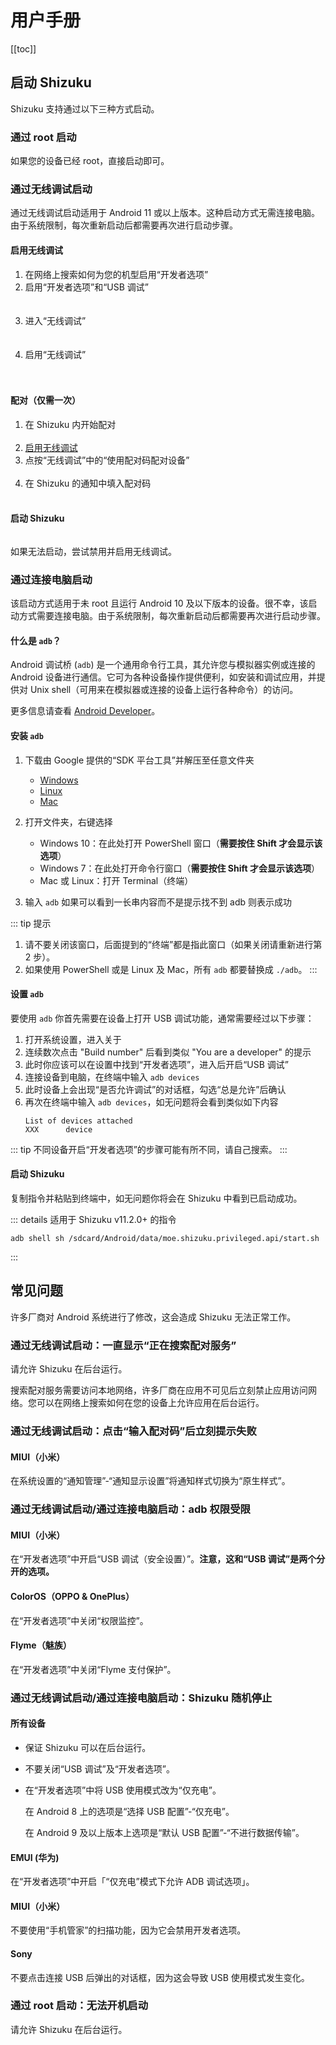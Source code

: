 # 用户手册

[[toc]]

## 启动 Shizuku

Shizuku 支持通过以下三种方式启动。

### 通过 root 启动

如果您的设备已经 root，直接启动即可。

### 通过无线调试启动

通过无线调试启动适用于 Android 11 或以上版本。这种启动方式无需连接电脑。由于系统限制，每次重新启动后都需要再次进行启动步骤。

#### 启用无线调试

1. 在网络上搜索如何为您的机型启用“开发者选项”
2. 启用“开发者选项”和“USB 调试”<br><br><img :src="$withBase('/images/enable_dev_options.png')" style="max-width:320px;width:100%">
3. 进入“无线调试”<br><br><img :src="$withBase('/images/enter_wireless_debugging.png')" style="max-width:320px;width:100%">
4. 启用“无线调试”<br><br><img :src="$withBase('/images/enable_wireless_debugging.png')" style="max-width:320px;width:100%">
   
#### 配对（仅需一次）

1. 在 Shizuku 内开始配对<br><img :src="$withBase('/images/start_paring_from_shizuku.png')" style="max-width:320px;width:100%">
2. [启用无线调试](#启用无线调试)
3. 点按“无线调试”中的“使用配对码配对设备”<br><img :src="$withBase('/images/start_pairing.png')" style="max-width:320px;width:100%">
4. 在 Shizuku 的通知中填入配对码<br><img :src="$withBase('/images/enter_pairing_code.png')" style="max-width:320px;width:100%">

#### 启动 Shizuku

<img :src="$withBase('/images/start_shizuku.png')" style="max-width:320px;width:100%">

如果无法启动，尝试禁用并启用无线调试。

### 通过连接电脑启动

该启动方式适用于未 root 且运行 Android 10 及以下版本的设备。很不幸，该启动方式需要连接电脑。由于系统限制，每次重新启动后都需要再次进行启动步骤。

#### 什么是 `adb`？

Android 调试桥 (`adb`) 是一个通用命令行工具，其允许您与模拟器实例或连接的 Android 设备进行通信。它可为各种设备操作提供便利，如安装和调试应用，并提供对 Unix shell（可用来在模拟器或连接的设备上运行各种命令）的访问。

更多信息请查看 [Android Developer](https://developer.android.google.cn/studio/command-line/adb)。

#### 安装 `adb`

1. 下载由 Google 提供的“SDK 平台工具”并解压至任意文件夹

   * [Windows](https://dl.google.com/android/repository/platform-tools-latest-windows.zip)
   * [Linux](https://dl.google.com/android/repository/platform-tools-latest-linux.zip)
   * [Mac](https://dl.google.com/android/repository/platform-tools-latest-darwin.zip)

2. 打开文件夹，右键选择

   * Windows 10：在此处打开 PowerShell 窗口（**需要按住 Shift 才会显示该选项**）
   * Windows 7：在此处打开命令行窗口（**需要按住 Shift 才会显示该选项**）
   * Mac 或 Linux：打开 Terminal（终端）

3. 输入 `adb` 如果可以看到一长串内容而不是提示找不到 adb 则表示成功

::: tip 提示
1. 请不要关闭该窗口，后面提到的“终端”都是指此窗口（如果关闭请重新进行第 2 步）。
2. 如果使用 PowerShell 或是 Linux 及 Mac，所有 `adb` 都要替换成 `./adb`。
:::

#### 设置 `adb`

要使用 `adb` 你首先需要在设备上打开 USB 调试功能，通常需要经过以下步骤：

1. 打开系统设置，进入关于
2. 连续数次点击 "Build number" 后看到类似 "You are a developer" 的提示
3. 此时你应该可以在设置中找到“开发者选项”，进入后开启“USB 调试”
4. 连接设备到电脑，在终端中输入 `adb devices`
5. 此时设备上会出现“是否允许调试”的对话框，勾选“总是允许”后确认
6. 再次在终端中输入 `adb devices`，如无问题将会看到类似如下内容
   ```
   List of devices attached
   XXX      device
   ```

::: tip
不同设备开启“开发者选项”的步骤可能有所不同，请自己搜索。
:::

#### 启动 Shizuku

复制指令并粘贴到终端中，如无问题你将会在 Shizuku 中看到已启动成功。

::: details 适用于 Shizuku v11.2.0+ 的指令 

```
adb shell sh /sdcard/Android/data/moe.shizuku.privileged.api/start.sh
```
:::

## 常见问题

许多厂商对 Android 系统进行了修改，这会造成 Shizuku 无法正常工作。

### 通过无线调试启动：一直显示“正在搜索配对服务”

请允许 Shizuku 在后台运行。

搜索配对服务需要访问本地网络，许多厂商在应用不可见后立刻禁止应用访问网络。您可以在网络上搜索如何在您的设备上允许应用在后台运行。

### 通过无线调试启动：点击“输入配对码”后立刻提示失败

#### MIUI（小米）

在系统设置的“通知管理”-“通知显示设置”将通知样式切换为“原生样式”。

### 通过无线调试启动/通过连接电脑启动：adb 权限受限

#### MIUI（小米）

在“开发者选项”中开启“USB 调试（安全设置）”。**注意，这和“USB 调试”是两个分开的选项。**

#### ColorOS（OPPO & OnePlus）

在“开发者选项”中关闭“权限监控”。

#### Flyme（魅族）

在“开发者选项”中关闭“Flyme 支付保护”。

### 通过无线调试启动/通过连接电脑启动：Shizuku 随机停止

#### 所有设备

- 保证 Shizuku 可以在后台运行。
- 不要关闭“USB 调试”及“开发者选项”。
- 在“开发者选项”中将 USB 使用模式改为“仅充电”。
  
  在 Android 8 上的选项是“选择 USB 配置”-“仅充电”。
  
  在 Android 9 及以上版本上选项是“默认 USB 配置”-“不进行数据传输”。

#### EMUI (华为) 

在“开发者选项”中开启「“仅充电”模式下允许 ADB 调试选项」。

#### MIUI（小米）

不要使用“手机管家”的扫描功能，因为它会禁用开发者选项。

#### Sony

不要点击连接 USB 后弹出的对话框，因为这会导致 USB 使用模式发生变化。

### 通过 root 启动：无法开机启动

请允许 Shizuku 在后台运行。